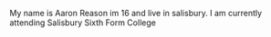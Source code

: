 My name is Aaron Reason im 16 and live in salisbury. I am currently attending Salisbury Sixth Form College
